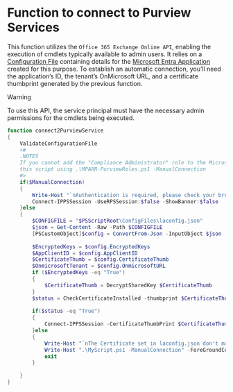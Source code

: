 # Function to connect to Purview Services

This function utilizes the `Office 365 Exchange Online API`, enabling the execution of cmdlets typically available to admin users. It relies on a [Configuration File](/Lego/CreateConfigFile.md) containing details for the [Microsoft Entra Application](/Lego/CreateNewEntraApp.md) created for this purpose. To establish an automatic connection, you’ll need the application’s ID, the tenant’s OnMicrosoft URL, and a certificate thumbprint generated by the previous function.

> [!WARNING]
> To use this API, the service principal must have the necessary admin permissions for the cmdlets being executed.

```powershell
function connect2PurviewService
{	
	ValidateConfigurationFile	
	<#
	.NOTES
	If you cannot add the "Compliance Administrator" role to the Microsoft Entra App, for security reasons, you can execute with "Compliance Administrator" role 
	this script using .\MPARR-PurviewRoles.ps1 -ManualConnection
	#>
	if($ManualConnection)
	{
		Write-Host "`nAuthentication is required, please check your browser" -ForegroundColor Green
		Connect-IPPSSession -UseRPSSession:$false -ShowBanner:$false
	}else
	{
		$CONFIGFILE = "$PSScriptRoot\ConfigFiles\laconfig.json"
		$json = Get-Content -Raw -Path $CONFIGFILE
		[PSCustomObject]$config = ConvertFrom-Json -InputObject $json
		
		$EncryptedKeys = $config.EncryptedKeys
		$AppClientID = $config.AppClientID
		$CertificateThumb = $config.CertificateThumb
		$OnmicrosoftTenant = $config.OnmicrosoftURL
		if ($EncryptedKeys -eq "True")
		{
			$CertificateThumb = DecryptSharedKey $CertificateThumb
		}
		$status = CheckCertificateInstalled -thumbprint $CertificateThumb
		
		if($status -eq "True")
		{
			Connect-IPPSSession -CertificateThumbPrint $CertificateThumb -AppID $AppClientID -Organization $OnmicrosoftTenant -ShowBanner:$false
		}else
		{
			Write-Host "`nThe Certificate set in laconfig.json don't match with the certificates installed on this machine, you can try to execute using manual connection, to do that extecute: "
			Write-Host ".\MyScript.ps1 -ManualConnection" -ForeGroundColor Green
			exit
		}
		
	}
}
```
<br><br>
